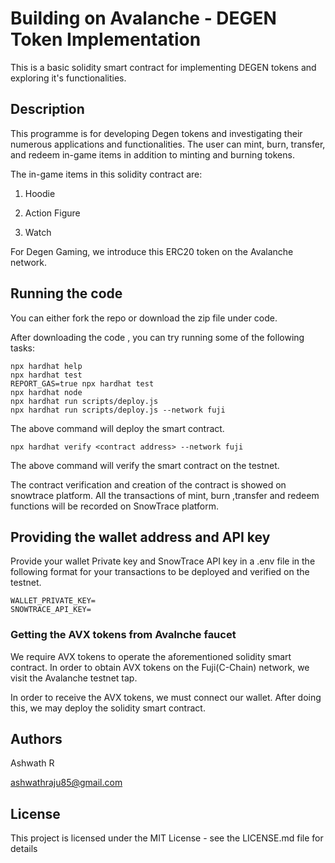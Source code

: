 # Building on Avalanche - DEGEN Token Implementation

This is a basic solidity smart contract for implementing DEGEN tokens and exploring it's functionalities.

## Description

This programme is for developing Degen tokens and investigating their numerous applications and functionalities. The user can mint, burn, transfer, and redeem in-game items in addition to minting and burning tokens.

The in-game items in this solidity contract are: 

1. Hoodie

2. Action Figure

3. Watch

For Degen Gaming, we introduce this ERC20 token on the Avalanche network.

## Running the code

You can either fork the repo or download the zip file under code.

After downloading the code , you can 
try running some of the following tasks:

```shell
npx hardhat help
npx hardhat test
REPORT_GAS=true npx hardhat test
npx hardhat node
npx hardhat run scripts/deploy.js
npx hardhat run scripts/deploy.js --network fuji

```

The above command will deploy the smart contract.

```
npx hardhat verify <contract address> --network fuji
```
The above command will verify the smart contract on the testnet.

The contract verification and creation of the contract is showed on snowtrace platform. All the transactions of mint, burn ,transfer and redeem functions will be recorded on SnowTrace platform.


## Providing the wallet address and API key

Provide your wallet Private key and SnowTrace API key in a .env file in the following format for your transactions to be deployed and verified on the testnet.

```
WALLET_PRIVATE_KEY=
SNOWTRACE_API_KEY=
```

### Getting the AVX tokens from Avalnche faucet

We require AVX tokens to operate the aforementioned solidity smart contract. In order to obtain AVX tokens on the Fuji(C-Chain) network, we visit the Avalanche testnet tap.

In order to receive the AVX tokens, we must connect our wallet. After doing this, we may deploy the solidity smart contract.


## Authors

Ashwath R

ashwathraju85@gmail.com


## License

This project is licensed under the MIT License - see the LICENSE.md file for details

